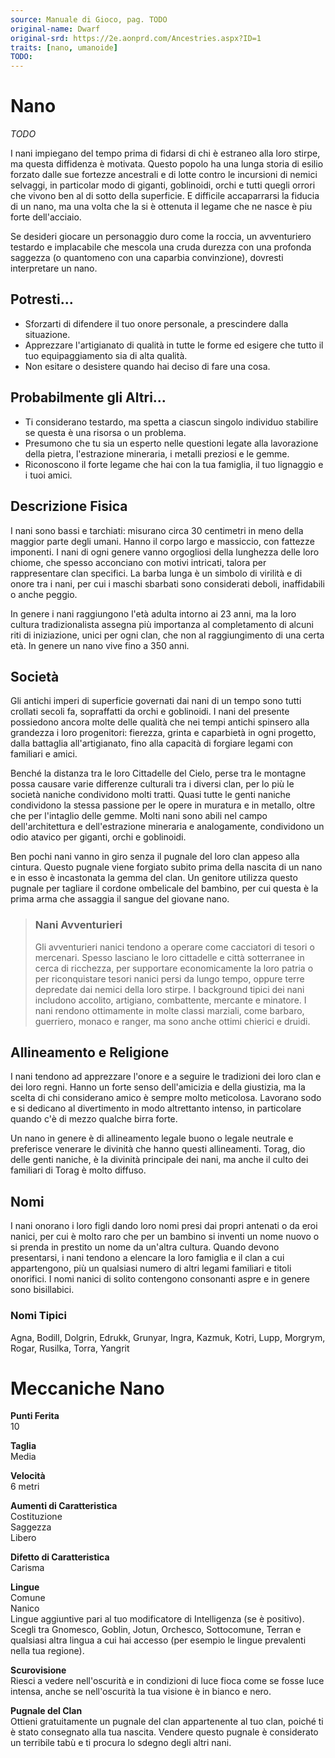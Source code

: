 ```yaml
---
source: Manuale di Gioco, pag. TODO
original-name: Dwarf
original-srd: https://2e.aonprd.com/Ancestries.aspx?ID=1
traits: [nano, umanoide]
TODO:
---
```


# Nano

_TODO_

I nani impiegano del tempo prima di fidarsi di chi è estraneo alla loro stirpe,
ma questa diffidenza è motivata. Questo popolo ha una lunga storia di esilio
forzato dalle sue fortezze ancestrali e di lotte contro le incursioni di nemici
selvaggi, in particolar modo di giganti, goblinoidi, orchi e tutti quegli orrori
che vivono ben al di sotto della superficie. E difficile accaparrarsi la fiducia
di un nano, ma una volta che la si è ottenuta il legame che ne nasce è piu forte
dell'acciaio.

Se desideri giocare un personaggio duro come la roccia, un avventuriero testardo
e implacabile che mescola una cruda durezza con una profonda saggezza (o
quantomeno con una caparbia convinzione), dovresti interpretare un nano.

## Potresti...

- Sforzarti di difendere il tuo onore personale, a prescindere dalla situazione.
- Apprezzare l'artigianato di qualità in tutte le forme ed esigere che tutto il
  tuo equipaggiamento sia di alta qualità.
- Non esitare o desistere quando hai deciso di fare una cosa.

## Probabilmente gli Altri...

- Ti considerano testardo, ma spetta a ciascun singolo individuo stabilire se
  questa è una risorsa o un problema.
- Presumono che tu sia un esperto nelle questioni legate alla lavorazione della
  pietra, l'estrazione mineraria, i metalli preziosi e le gemme.
- Riconoscono il forte legame che hai con la tua famiglia, il tuo lignaggio e i
  tuoi amici.

## Descrizione Fisica

I nani sono bassi e tarchiati: misurano circa 30 centimetri in meno della
maggior parte degli umani. Hanno il corpo largo e massiccio, con fattezze
imponenti. I nani di ogni genere vanno orgogliosi della lunghezza delle loro
chiome, che spesso acconciano con motivi intricati, talora per rappresentare
clan specifici. La barba lunga è un simbolo di virilità e di onore tra i nani,
per cui i maschi sbarbati sono considerati deboli, inaffidabili o anche peggio.

In genere i nani raggiungono l'età adulta intorno ai 23 anni, ma la loro cultura
tradizionalista assegna più importanza al completamento di alcuni riti di
iniziazione, unici per ogni clan, che non al raggiungimento di una certa età. In
genere un nano vive fino a 350 anni.

## Società

Gli antichi imperi di superficie governati dai nani di un tempo sono tutti
crollati secoli fa, sopraffatti da orchi e goblinoidi. I nani del presente
possiedono ancora molte delle qualità che nei tempi antichi spinsero alla
grandezza i loro progenitori: fierezza, grinta e caparbietà in ogni progetto,
dalla battaglia all'artigianato, fino alla capacità di forgiare legami con
familiari e amici.

Benché la distanza tra le loro Cittadelle del Cielo, perse tra le montagne possa
causare varie differenze culturali tra i diversi clan, per lo più le società
naniche condividono molti tratti. Quasi tutte le genti naniche condividono la
stessa passione per le opere in muratura e in metallo, oltre che per l'intaglio
delle gemme. Molti nani sono abili nel campo dell'architettura e dell'estrazione
mineraria e analogamente, condividono un odio atavico per giganti, orchi e
goblinoidi.

Ben pochi nani vanno in giro senza il pugnale del loro clan appeso alla cintura.
Questo pugnale viene forgiato subito prima della nascita di un nano e in esso è
incastonata la gemma del clan. Un genitore utilizza questo pugnale per tagliare
il cordone ombelicale del bambino, per cui questa è la prima arma che assaggia
il sangue del giovane nano.

> ### Nani Avventurieri
>
> Gli avventurieri nanici tendono a operare come cacciatori di tesori o
> mercenari. Spesso lasciano le loro cittadelle e città sotterranee in cerca di
> ricchezza, per supportare economicamente la loro patria o per riconquistare
> tesori nanici persi da lungo tempo, oppure terre depredate dai nemici della
> loro stirpe. I background tipici dei nani includono accolito, artigiano,
> combattente, mercante e minatore. I nani rendono ottimamente in molte classi
> marziali, come barbaro, guerriero, monaco e ranger, ma sono anche ottimi
> chierici e druidi.

## Allineamento e Religione

I nani tendono ad apprezzare l'onore e a seguire le tradizioni dei loro clan e
dei loro regni. Hanno un forte senso dell'amicizia e della giustizia, ma la
scelta di chi considerano amico è sempre molto meticolosa. Lavorano sodo e si
dedicano al divertimento in modo altrettanto intenso, in particolare quando c'è
di mezzo qualche birra forte.

Un nano in genere è di allineamento legale buono o legale neutrale e preferisce
venerare le divinità che hanno questi allineamenti. Torag, dio delle genti
naniche, è la divinità principale dei nani, ma anche il culto dei familiari di
Torag è molto diffuso.

## Nomi

I nani onorano i loro figli dando loro nomi presi dai propri antenati o da eroi
nanici, per cui è molto raro che per un bambino si inventi un nome nuovo o si
prenda in prestito un nome da un'altra cultura. Quando devono presentarsi, i
nani tendono a elencare la loro famiglia e il clan a cui appartengono, più un
qualsiasi numero di altri legami familiari e titoli onorifici. I nomi nanici di
solito contengono consonanti aspre e in genere sono bisillabici.

### Nomi Tipici

Agna, Bodill, Dolgrin, Edrukk, Grunyar, Ingra, Kazmuk, Kotri, Lupp, Morgrym,
Rogar, Rusilka, Torra, Yangrit

# Meccaniche Nano

**Punti Ferita**  
10

**Taglia**  
Media

**Velocità**  
6 metri

**Aumenti di Caratteristica**  
Costituzione  
Saggezza  
Libero

**Difetto di Caratteristica**  
Carisma

**Lingue**  
Comune  
Nanico  
Lingue aggiuntive pari al tuo modificatore di Intelligenza (se è positivo).
Scegli tra Gnomesco, Goblin, Jotun, Orchesco, Sottocomune, Terran e qualsiasi
altra lingua a cui hai accesso (per esempio le lingue prevalenti nella tua
regione).

**Scurovisione**  
Riesci a vedere nell'oscurità e in condizioni di luce fioca come se fosse luce
intensa, anche se nell'oscurità la tua visione è in bianco e nero.

**Pugnale del Clan**  
Ottieni gratuitamente un pugnale del clan appartenente al tuo clan, poiché ti è
stato consegnato alla tua nascita. Vendere questo pugnale è considerato un
terribile tabù e ti procura lo sdegno degli altri nani.
